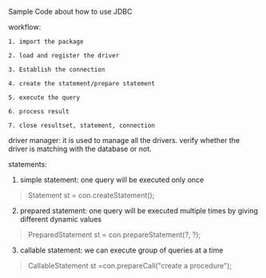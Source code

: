 Sample Code about how to use JDBC


workflow:

	1. import the package
	
	2. load and register the driver
	
	3. Establish the connection
	
	4. create the statement/prepare statement
	
	5. execute the query
	
	6. process result
	
	7. close resultset, statement, connection

driver manager:
	it is used to manage all the drivers.
	verify whether the driver is matching with the database or not.
	
statements:

1. simple statement:
		one query will be executed only once
> Statement st = con.createStatement(); 

2. prepared statement:
		one query will be executed multiple times by giving different dynamic values
> PreparedStatement st = con.prepareStatement(?, ?);

3. callable statement:
		we can execute group of queries at a time
> CallableStatement st =con.prepareCall("create a procedure");
	

